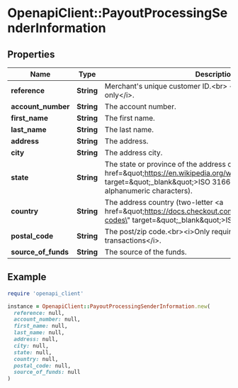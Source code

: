 # OpenapiClient::PayoutProcessingSenderInformation

## Properties

| Name | Type | Description | Notes |
| ---- | ---- | ----------- | ----- |
| **reference** | **String** | Merchant&#39;s unique customer ID.&lt;br&gt; &lt;i&gt;Alphanumeric characters only&lt;/i&gt;. | [optional] |
| **account_number** | **String** | The account number. | [optional] |
| **first_name** | **String** | The first name. | [optional] |
| **last_name** | **String** | The last name. | [optional] |
| **address** | **String** | The address. | [optional] |
| **city** | **String** | The address city. | [optional] |
| **state** | **String** | The state or province of the address country (&lt;a href&#x3D;\&quot;https://en.wikipedia.org/wiki/ISO_3166-2\&quot; target&#x3D;\&quot;_blank\&quot;&gt;ISO 3166-2 code&lt;/a&gt; of up to three alphanumeric characters). | [optional] |
| **country** | **String** | The address country (two-letter &lt;a href&#x3D;\&quot;https://docs.checkout.com/resources/codes/country-codes\&quot; target&#x3D;\&quot;_blank\&quot;&gt;ISO country code&lt;/a&gt;). | [optional] |
| **postal_code** | **String** | The post/zip code.&lt;br&gt;&lt;i&gt;Only required for Mastercard transactions&lt;/i&gt;. | [optional] |
| **source_of_funds** | **String** | The source of the funds. | [optional] |

## Example

```ruby
require 'openapi_client'

instance = OpenapiClient::PayoutProcessingSenderInformation.new(
  reference: null,
  account_number: null,
  first_name: null,
  last_name: null,
  address: null,
  city: null,
  state: null,
  country: null,
  postal_code: null,
  source_of_funds: null
)
```

